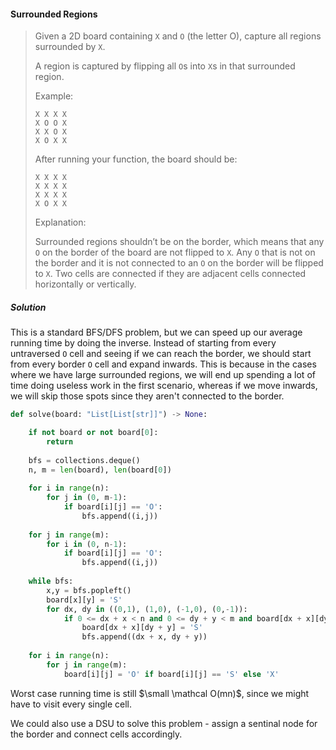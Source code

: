 #### Surrounded Regions

> Given a 2D board containing `X` and `O` (the letter O), capture all regions surrounded by `X`.
>
> A region is captured by flipping all `O`s into `X`s in that surrounded region.
>
> Example:
> ```
> X X X X
> X O O X
> X X O X
> X O X X
>```
> After running your function, the board should be:
>```
> X X X X
> X X X X
> X X X X
> X O X X
>```
> Explanation:
>
> Surrounded regions shouldn’t be on the border, which means that any `O` on the border of the board are not flipped to `X`. Any `O` that is not on the border and it is not connected to an `O` on the border will be flipped to `X`. Two cells are connected if they are adjacent cells connected horizontally or vertically.

##### Solution

This is a standard BFS/DFS problem, but we can speed up our average running time by doing the inverse. Instead of starting from every untraversed `O` cell and seeing if we can reach the border, we should start from every border `O` cell and expand inwards. This is because in the cases where we have large surrounded regions, we will end up spending a lot of time doing useless work in the first scenario, whereas if we move inwards, we will skip those spots since they aren't connected to the border.

```py
def solve(board: "List[List[str]]") -> None:

    if not board or not board[0]:
        return
    
    bfs = collections.deque()
    n, m = len(board), len(board[0])
    
    for i in range(n):
        for j in (0, m-1):
            if board[i][j] == 'O':
                bfs.append((i,j))
    
    for j in range(m):
        for i in (0, n-1):
            if board[i][j] == 'O':
                bfs.append((i,j))
    
    while bfs:
        x,y = bfs.popleft()
        board[x][y] = 'S'
        for dx, dy in ((0,1), (1,0), (-1,0), (0,-1)):
            if 0 <= dx + x < n and 0 <= dy + y < m and board[dx + x][dy + y] == 'O':
                board[dx + x][dy + y] = 'S'
                bfs.append((dx + x, dy + y))
                
    for i in range(n):
        for j in range(m):
            board[i][j] = 'O' if board[i][j] == 'S' else 'X'
```

Worst case running time is still $\small \mathcal O(mn)$, since we might have to visit every single cell.

We could also use a DSU to solve this problem - assign a sentinal node for the border and connect cells accordingly.
